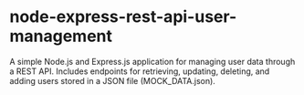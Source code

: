 # node-express-rest-api-user-management
A simple Node.js and Express.js application for managing user data through a REST API. Includes endpoints for retrieving, updating, deleting, and adding users stored in a JSON file (MOCK_DATA.json).
